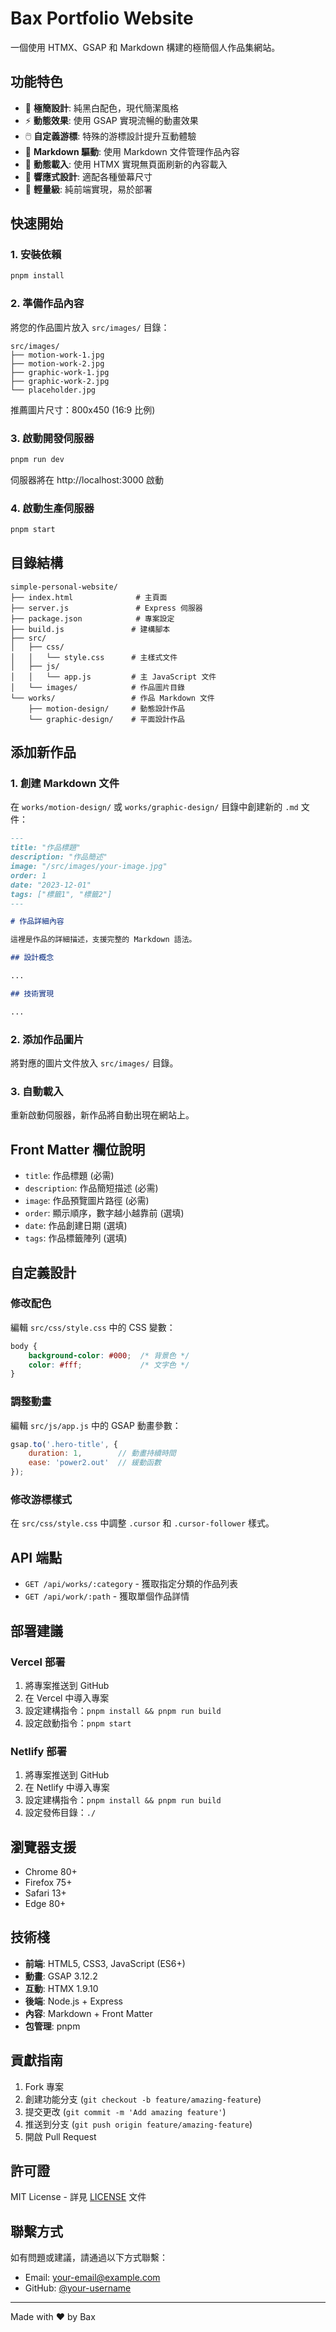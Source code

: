 # Bax Portfolio Website

一個使用 HTMX、GSAP 和 Markdown 構建的極簡個人作品集網站。

## 功能特色

- 🎨 **極簡設計**: 純黑白配色，現代簡潔風格
- ⚡ **動態效果**: 使用 GSAP 實現流暢的動畫效果
- 🖱️ **自定義游標**: 特殊的游標設計提升互動體驗
- 📝 **Markdown 驅動**: 使用 Markdown 文件管理作品內容
- 🔄 **動態載入**: 使用 HTMX 實現無頁面刷新的內容載入
- 📱 **響應式設計**: 適配各種螢幕尺寸
- 🚀 **輕量級**: 純前端實現，易於部署

## 快速開始

### 1. 安裝依賴

```bash
pnpm install
```

### 2. 準備作品內容

將您的作品圖片放入 `src/images/` 目錄：

```
src/images/
├── motion-work-1.jpg
├── motion-work-2.jpg
├── graphic-work-1.jpg
├── graphic-work-2.jpg
└── placeholder.jpg
```

推薦圖片尺寸：800x450 (16:9 比例)

### 3. 啟動開發伺服器

```bash
pnpm run dev
```

伺服器將在 http://localhost:3000 啟動

### 4. 啟動生產伺服器

```bash
pnpm start
```

## 目錄結構

```
simple-personal-website/
├── index.html              # 主頁面
├── server.js               # Express 伺服器
├── package.json            # 專案設定
├── build.js               # 建構腳本
├── src/
│   ├── css/
│   │   └── style.css      # 主樣式文件
│   ├── js/
│   │   └── app.js         # 主 JavaScript 文件
│   └── images/            # 作品圖片目錄
└── works/                 # 作品 Markdown 文件
    ├── motion-design/     # 動態設計作品
    └── graphic-design/    # 平面設計作品
```

## 添加新作品

### 1. 創建 Markdown 文件

在 `works/motion-design/` 或 `works/graphic-design/` 目錄中創建新的 `.md` 文件：

```markdown
---
title: "作品標題"
description: "作品簡述"
image: "/src/images/your-image.jpg"
order: 1
date: "2023-12-01"
tags: ["標籤1", "標籤2"]
---

# 作品詳細內容

這裡是作品的詳細描述，支援完整的 Markdown 語法。

## 設計概念

...

## 技術實現

...
```

### 2. 添加作品圖片

將對應的圖片文件放入 `src/images/` 目錄。

### 3. 自動載入

重新啟動伺服器，新作品將自動出現在網站上。

## Front Matter 欄位說明

- `title`: 作品標題 (必需)
- `description`: 作品簡短描述 (必需)
- `image`: 作品預覽圖片路徑 (必需)
- `order`: 顯示順序，數字越小越靠前 (選填)
- `date`: 作品創建日期 (選填)
- `tags`: 作品標籤陣列 (選填)

## 自定義設計

### 修改配色

編輯 `src/css/style.css` 中的 CSS 變數：

```css
body {
    background-color: #000;  /* 背景色 */
    color: #fff;             /* 文字色 */
}
```

### 調整動畫

編輯 `src/js/app.js` 中的 GSAP 動畫參數：

```javascript
gsap.to('.hero-title', {
    duration: 1,        // 動畫持續時間
    ease: 'power2.out'  // 緩動函數
});
```

### 修改游標樣式

在 `src/css/style.css` 中調整 `.cursor` 和 `.cursor-follower` 樣式。

## API 端點

- `GET /api/works/:category` - 獲取指定分類的作品列表
- `GET /api/work/:path` - 獲取單個作品詳情

## 部署建議

### Vercel 部署

1. 將專案推送到 GitHub
2. 在 Vercel 中導入專案
3. 設定建構指令：`pnpm install && pnpm run build`
4. 設定啟動指令：`pnpm start`

### Netlify 部署

1. 將專案推送到 GitHub
2. 在 Netlify 中導入專案
3. 設定建構指令：`pnpm install && pnpm run build`
4. 設定發佈目錄：`./`

## 瀏覽器支援

- Chrome 80+
- Firefox 75+
- Safari 13+
- Edge 80+

## 技術棧

- **前端**: HTML5, CSS3, JavaScript (ES6+)
- **動畫**: GSAP 3.12.2
- **互動**: HTMX 1.9.10
- **後端**: Node.js + Express
- **內容**: Markdown + Front Matter
- **包管理**: pnpm

## 貢獻指南

1. Fork 專案
2. 創建功能分支 (`git checkout -b feature/amazing-feature`)
3. 提交更改 (`git commit -m 'Add amazing feature'`)
4. 推送到分支 (`git push origin feature/amazing-feature`)
5. 開啟 Pull Request

## 許可證

MIT License - 詳見 [LICENSE](LICENSE) 文件

## 聯繫方式

如有問題或建議，請通過以下方式聯繫：

- Email: your-email@example.com
- GitHub: [@your-username](https://github.com/your-username)

---

Made with ❤️ by Bax
